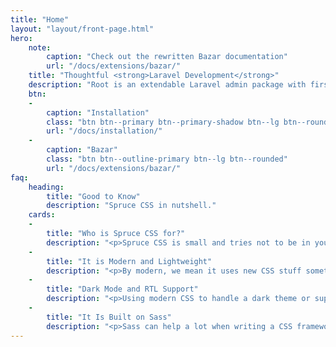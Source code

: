 ```yaml
---
title: "Home"
layout: "layout/front-page.html"
hero:
    note:
        caption: "Check out the rewritten Bazar documentation"
        url: "/docs/extensions/bazar/"
    title: "Thoughtful <strong>Laravel Development</strong>"
    description: "Root is an extendable Laravel admin package with first-party e-commerce solution."
    btn:
    -
        caption: "Installation"
        class: "btn btn--primary btn--primary-shadow btn--lg btn--rounded"
        url: "/docs/installation/"
    -
        caption: "Bazar"
        class: "btn btn--outline-primary btn--lg btn--rounded"
        url: "/docs/extensions/bazar/"
faq:
    heading:
        title: "Good to Know"
        description: "Spruce CSS in nutshell."
    cards:
    -
        title: "Who is Spruce CSS for?"
        description: "<p>Spruce CSS is small and tries not to be in your way. It gives you a solid foundation and utilities, but the only included components are forms (which you can opt out of).</p> <p>It is for you if you like to handle your CSS/SCSS in separate files and write your code. It uses just a few helper classes; most <a href='/ui/getting-started/introduction/'>components</a> are drop-ins.</p>"
    -
        title: "It is Modern and Lightweight"
        description: "<p>By modern, we mean it uses new CSS stuff sometimes at the expense of backward compatibility. Fortunately, nowadays, the new CSS features are released in bulk across different vendors.</p> <p>With modern CSS, you can solve more with less code. It is around 1400 lines and weights a little, and you can choose what things you want to use to make it even smaller.</p>"
    -
        title: "Dark Mode and RTL Support"
        description: "<p>Using modern CSS to handle a dark theme or support a different writing direction (RTL) is more manageable. If you use Spruce CSS the intended way, you will be okay with a new theme or RTL support.</p> <p>Everything on this <a href='/docs/getting-started/introduction/'>documentation</a> page or under the <a href='/ui/getting-started/introduction/'>components</a> supports them with just a little code.</p>"
    -
        title: "It Is Built on Sass"
        description: "<p>Sass can help a lot when writing a CSS framework or using one. You can use Spruce as a standalone CSS file, too, but to maximalize its potential, we suggest Sass. <a href='/blog/the-simplest-sass-compile-setup/'>For a simple compile setup</a>, check out our related blog post.</p>"
---
```

